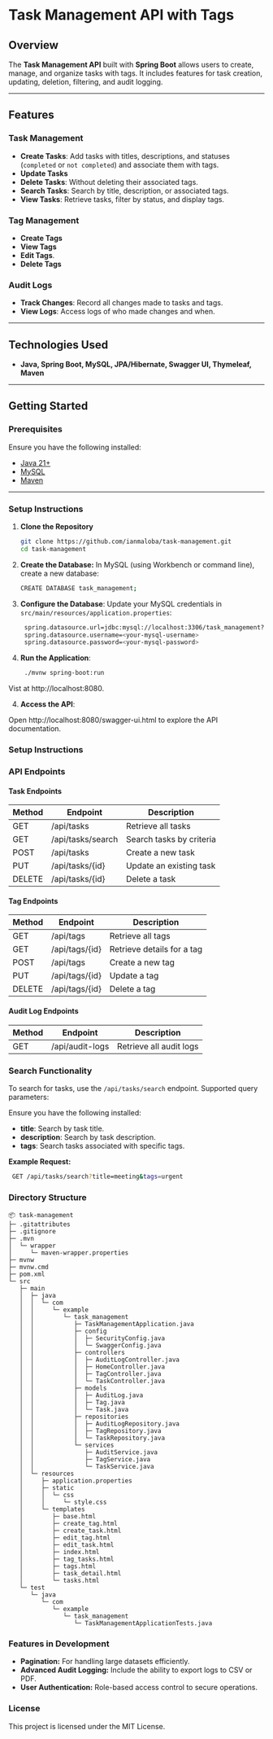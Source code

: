 # Task Management API with Tags

## Overview

The **Task Management API** built with **Spring Boot** allows users to create, manage, and organize tasks with tags. It includes features for task creation, updating, deletion, filtering, and audit logging.


---

## Features

### **Task Management**
- **Create Tasks**: Add tasks with titles, descriptions, and statuses (`completed` or `not completed`) and associate them with tags.
- **Update Tasks**
- **Delete Tasks**: Without deleting their associated tags.
- **Search Tasks**: Search by title, description, or associated tags.
- **View Tasks**: Retrieve tasks, filter by status, and display tags.

### **Tag Management**
- **Create Tags**
- **View Tags**
- **Edit Tags**.
- **Delete Tags**

### **Audit Logs**
- **Track Changes**: Record all changes made to tasks and tags.
- **View Logs**: Access logs of who made changes and when.

---

## Technologies Used

- **Java, Spring Boot, MySQL, JPA/Hibernate, Swagger UI, Thymeleaf, Maven**
---

## Getting Started

### **Prerequisites**
Ensure you have the following installed:
- [Java 21+](https://www.oracle.com/java/technologies/javase/jdk21-archive-downloads.html)
- [MySQL](https://www.mysql.com/)
- [Maven](https://maven.apache.org/)

---

### **Setup Instructions**

1. **Clone the Repository**
   ```bash
   git clone https://github.com/ianmaloba/task-management.git
   cd task-management
   ```

1. **Create the Database:**
In MySQL (using Workbench or command line), create a new database:

   ```bash
   CREATE DATABASE task_management;
   ```

2. **Configure the Database**:
Update your MySQL credentials in `src/main/resources/application.properties`:
   ```bash
    spring.datasource.url=jdbc:mysql://localhost:3306/task_management?useSSL=false&serverTimezone=UTC
    spring.datasource.username=<your-mysql-username>
    spring.datasource.password=<your-mysql-password>

   ```
3. **Run the Application**:

   ```bash
    ./mvnw spring-boot:run

   ```
Vist at http://localhost:8080.

4. **Access the API**:

Open http://localhost:8080/swagger-ui.html to explore the API documentation.

   
### **Setup Instructions**

### **API Endpoints**

#### **Task Endpoints**

| Method | Endpoint              | Description                           |
|--------|-----------------------|---------------------------------------|
| GET    | /api/tasks            | Retrieve all tasks                   |
| GET    | /api/tasks/search     | Search tasks by criteria             |
| POST   | /api/tasks            | Create a new task                    |
| PUT    | /api/tasks/{id}       | Update an existing task              |
| DELETE | /api/tasks/{id}       | Delete a task                        |

#### **Tag Endpoints**

| Method | Endpoint              | Description                           |
|--------|-----------------------|---------------------------------------|
| GET    | /api/tags             | Retrieve all tags                    |
| GET    | /api/tags/{id}        | Retrieve details for a tag           |
| POST   | /api/tags             | Create a new tag                     |
| PUT    | /api/tags/{id}        | Update a tag                         |
| DELETE | /api/tags/{id}        | Delete a tag                         |

#### **Audit Log Endpoints**

| Method | Endpoint              | Description                           |
|--------|-----------------------|---------------------------------------|
| GET    | /api/audit-logs       | Retrieve all audit logs              |


### **Search Functionality**

To search for tasks, use the `/api/tasks/search` endpoint. Supported query parameters:

Ensure you have the following installed:
- **title**: Search by task title.
- **description**: Search by task description.
- **tags**: Search tasks associated with specific tags.

**Example Request:**
   ```bash
    GET /api/tasks/search?title=meeting&tags=urgent

   ```
   
### **Directory Structure**

```plaintext
📦 task-management
├─ .gitattributes
├─ .gitignore
├─ .mvn
│  └─ wrapper
│     └─ maven-wrapper.properties
├─ mvnw
├─ mvnw.cmd
├─ pom.xml
└─ src
   ├─ main
   │  ├─ java
   │  │  └─ com
   │  │     └─ example
   │  │        └─ task_management
   │  │           ├─ TaskManagementApplication.java
   │  │           ├─ config
   │  │           │  ├─ SecurityConfig.java
   │  │           │  └─ SwaggerConfig.java
   │  │           ├─ controllers
   │  │           │  ├─ AuditLogController.java
   │  │           │  ├─ HomeController.java
   │  │           │  ├─ TagController.java
   │  │           │  └─ TaskController.java
   │  │           ├─ models
   │  │           │  ├─ AuditLog.java
   │  │           │  ├─ Tag.java
   │  │           │  └─ Task.java
   │  │           ├─ repositories
   │  │           │  ├─ AuditLogRepository.java
   │  │           │  ├─ TagRepository.java
   │  │           │  └─ TaskRepository.java
   │  │           └─ services
   │  │              ├─ AuditService.java
   │  │              ├─ TagService.java
   │  │              └─ TaskService.java
   │  └─ resources
   │     ├─ application.properties
   │     ├─ static
   │     │  └─ css
   │     │     └─ style.css
   │     └─ templates
   │        ├─ base.html
   │        ├─ create_tag.html
   │        ├─ create_task.html
   │        ├─ edit_tag.html
   │        ├─ edit_task.html
   │        ├─ index.html
   │        ├─ tag_tasks.html
   │        ├─ tags.html
   │        ├─ task_detail.html
   │        └─ tasks.html
   └─ test
      └─ java
         └─ com
            └─ example
               └─ task_management
                  └─ TaskManagementApplicationTests.java
```

### **Features in Development**
- **Pagination:** For handling large datasets efficiently.
- **Advanced Audit Logging:** Include the ability to export logs to CSV or PDF.
- **User Authentication:** Role-based access control to secure operations.

### **License**
This project is licensed under the MIT License.

 
